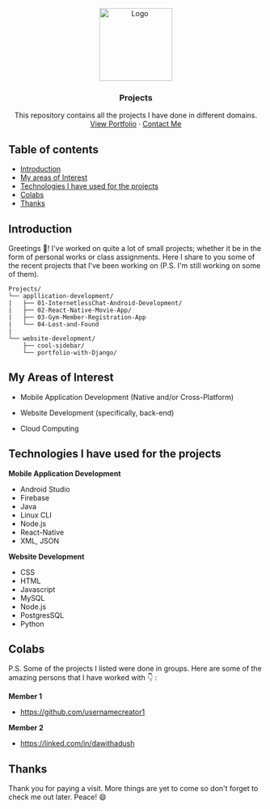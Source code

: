 <p align="center">
  <a href="https://github.com/Eba-1/Projects">
    <img src="https://external-content.duckduckgo.com/iu/?u=https%3A%2F%2Fblog.hubbado.com%2Fcontent%2Fimages%2F2020%2F01%2Fprojectmanager.png&f=1&nofb=1" alt="Logo" width=144 height=144>
  </a>

  <h3 align="center">Projects</h3>

  <p align="center">
    This repository contains all the projects I have done in different domains.
    <br>
    <a href="https://reponame/issues/new?template=bug.md">View Portfolio</a>
    ·
    <a href="https://linked.com/in/ebenezerwoldehana">Contact Me</a>
  </p>
</p>


## Table of contents

- [Introduction](#introduction)
- [My areas of Interest](#my-areas-of-interest)
- [Technologies I have used for the projects](#technologies-I-have-used-for-the-projects)
- [Colabs](#colabs)
- [Thanks](#thanks)



## Introduction

Greetings :wave:! I've worked on quite a lot of small projects; whether it be in the form of personal works or class assignments. Here I share to you some of the recent projects that I've been working on (P.S. I'm still working on some of them).  

```Repository Folder Structure
Projects/
└── appllication-development/
|   ├── 01-InternetlessChat-Android-Development/
|   ├── 02-React-Native-Movie-App/
|   ├── 03-Gym-Member-Registration-App
|   └── 04-Lost-and-Found
|
└── website-development/
    ├── cool-sidebar/
    └── portfolio-with-Django/
```

## My Areas of Interest

- Mobile Application Development (Native and/or Cross-Platform)

- Website Development (specifically, back-end)

- Cloud Computing

## Technologies I have used for the projects

**Mobile Application Development**

- Android Studio
- Firebase
- Java
- Linux CLI
- Node.js
- React-Native
- XML, JSON

**Website Development**

- CSS
- HTML
- Javascript
- MySQL
- Node.js
- PostgresSQL
- Python

## Colabs

P.S. Some of the projects I listed were done in groups. Here are some of the amazing persons that I have worked with :point_down: :

**Member 1**

- <https://github.com/usernamecreator1>

**Member 2**

- <https://linked.com/in/dawithadush>

## Thanks

Thank you for paying a visit. More things are yet to come so don't forget to check me out later. Peace! :smile:


